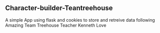 ## Character-builder-Teantreehouse
A simple App using flask and cookies to store and retreive data 
following Amazing Team Treehouse Teacher Kenneth Love
